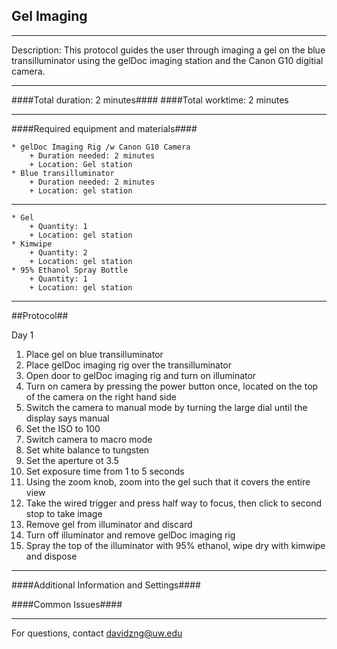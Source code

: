 
Gel Imaging
--------------
- - - - - - - - - - - - - - - - - - - - - - - - - - - - - - - - - - - - - - - - - - - -
Description: This protocol guides the user through imaging a gel on the blue transilluminator using the gelDoc
imaging station and the Canon G10 digitial camera.

- - - - - - - - - - - - - - - - - - - - - - - - - - - - - - - - - - - - - - - - - - - -
####Total duration: 2 minutes####
####Total worktime: 2 minutes
    
- - - - - - - - - - - - - - - - - - - - - - - - - - - - - - - - - - - - - - - - - - - -

####Required equipment and materials####


    * gelDoc Imaging Rig /w Canon G10 Camera
        + Duration needed: 2 minutes
        + Location: Gel station
    * Blue transilluminator
        + Duration needed: 2 minutes
        + Location: gel station
  
------

    * Gel
        + Quantity: 1
        + Location: gel station
    * Kimwipe
        + Quantity: 2
        + Location: gel station
	* 95% Ethanol Spray Bottle
		+ Quantity: 1
        + Location: gel station


- - - - - - - - - - - - - - - - - - - - - - - - - - - - - - - - - - - - - - - - - - - - 

##Protocol##

Day 1

1. Place gel on blue transilluminator
2. Place gelDoc imaging rig over the transilluminator
3. Open door to gelDoc imaging rig and turn on illuminator
4. Turn on camera by pressing the power button once, located on the top of the camera on the right hand side
5. Switch the camera to manual mode by turning the large dial until the display says manual
6. Set the ISO to 100
7. Switch camera to macro mode
8. Set white balance to tungsten
9. Set the aperture ot 3.5
10. Set exposure time from 1 to 5 seconds
11. Using the zoom knob, zoom into the gel such that it covers the entire view 
12. Take the wired trigger and press half way to focus, then click to second stop to take image
13. Remove gel from illuminator and discard
14. Turn off illuminator and remove gelDoc imaging rig
15. Spray the top of the illuminator with 95% ethanol, wipe dry with kimwipe and dispose


- - - - - - - - - - - - - - - - - - - - - - - - - - - - - - - - - - - - - - - - - - - - 
    
    
####Additional Information and Settings####


####Common Issues####


- - - - - - - - - - - - - - - - - - - - - - - - - - - - - - - - - - - - - - - - - - - - 
       
For questions, contact davidzng@uw.edu    
